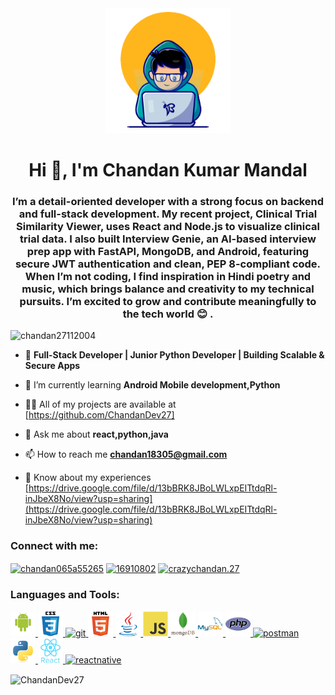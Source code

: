 <div align="center">
<img height = "200" src="https://github.com/ChandanDev27/ChandanDev27/blob/main/chandan.gif"/>
</div>

<h1 align="center">Hi 👋, I'm Chandan Kumar Mandal</h1>
<h3 align="center">I’m a detail-oriented developer with a strong focus on backend and full-stack development. My recent project, Clinical Trial Similarity Viewer, uses React and Node.js to visualize clinical trial data. I also built Interview Genie, an AI-based interview prep app with FastAPI, MongoDB, and Android, featuring secure JWT authentication and clean, PEP 8-compliant code. When I’m not coding, I find inspiration in Hindi poetry and music, which brings balance and creativity to my technical pursuits. I’m excited to grow and contribute meaningfully to the tech world 😊 .</h4>

<p align="left"> <img src="https://komarev.com/ghpvc/?username=ChandanDev27&label=Profile%20views&color=0e75b6&style=flat" alt="chandan27112004" /> </p>

- 🔭 **Full-Stack Developer | Junior Python Developer | Building Scalable & Secure Apps**

- 🌱 I’m currently learning **Android Mobile development,Python**

- 👨‍💻 All of my projects are available at [https://github.com/ChandanDev27]

- 💬 Ask me about **react,python,java**

- 📫 How to reach me **chandan18305@gmail.com**

- 📄 Know about my experiences [https://drive.google.com/file/d/13bBRK8JBoLWLxpEITtdqRl-inJbeX8No/view?usp=sharing](https://drive.google.com/file/d/13bBRK8JBoLWLxpEITtdqRl-inJbeX8No/view?usp=sharing)

<h3 align="left">Connect with me:</h3>
<p align="left">
<a href="https://linkedin.com/in/chandan065a55265" target="blank"><img align="center" src="https://raw.githubusercontent.com/rahuldkjain/github-profile-readme-generator/master/src/images/icons/Social/linked-in-alt.svg" alt="chandan065a55265" height="30" width="40" /></a>
<a href="https://stackoverflow.com/users/16910802" target="blank"><img align="center" src="https://raw.githubusercontent.com/rahuldkjain/github-profile-readme-generator/master/src/images/icons/Social/stack-overflow.svg" alt="16910802" height="30" width="40" /></a>
<a href="https://instagram.com/crazychandan.27" target="blank"><img align="center" src="https://raw.githubusercontent.com/rahuldkjain/github-profile-readme-generator/master/src/images/icons/Social/instagram.svg" alt="crazychandan.27" height="30" width="40" /></a>
</p>

<h3 align="left">Languages and Tools:</h3>
<p align="left"> <a href="https://developer.android.com" target="_blank" rel="noreferrer"> <img src="https://raw.githubusercontent.com/devicons/devicon/master/icons/android/android-original-wordmark.svg" alt="android" width="40" height="40"/> </a> <a href="https://www.w3schools.com/css/" target="_blank" rel="noreferrer"> <img src="https://raw.githubusercontent.com/devicons/devicon/master/icons/css3/css3-original-wordmark.svg" alt="css3" width="40" height="40"/> </a> <a href="https://git-scm.com/" target="_blank" rel="noreferrer"> <img src="https://www.vectorlogo.zone/logos/git-scm/git-scm-icon.svg" alt="git" width="40" height="40"/> </a> <a href="https://www.w3.org/html/" target="_blank" rel="noreferrer"> <img src="https://raw.githubusercontent.com/devicons/devicon/master/icons/html5/html5-original-wordmark.svg" alt="html5" width="40" height="40"/> </a> <a href="https://www.java.com" target="_blank" rel="noreferrer"> <img src="https://raw.githubusercontent.com/devicons/devicon/master/icons/java/java-original.svg" alt="java" width="40" height="40"/> </a> <a href="https://developer.mozilla.org/en-US/docs/Web/JavaScript" target="_blank" rel="noreferrer"> <img src="https://raw.githubusercontent.com/devicons/devicon/master/icons/javascript/javascript-original.svg" alt="javascript" width="40" height="40"/> </a> <a href="https://www.mongodb.com/" target="_blank" rel="noreferrer"> <img src="https://raw.githubusercontent.com/devicons/devicon/master/icons/mongodb/mongodb-original-wordmark.svg" alt="mongodb" width="40" height="40"/> </a> <a href="https://www.mysql.com/" target="_blank" rel="noreferrer"> <img src="https://raw.githubusercontent.com/devicons/devicon/master/icons/mysql/mysql-original-wordmark.svg" alt="mysql" width="40" height="40"/> </a> <a href="https://www.php.net" target="_blank" rel="noreferrer"> <img src="https://raw.githubusercontent.com/devicons/devicon/master/icons/php/php-original.svg" alt="php" width="40" height="40"/> </a> <a href="https://postman.com" target="_blank" rel="noreferrer"> <img src="https://www.vectorlogo.zone/logos/getpostman/getpostman-icon.svg" alt="postman" width="40" height="40"/> </a> <a href="https://www.python.org" target="_blank" rel="noreferrer"> <img src="https://raw.githubusercontent.com/devicons/devicon/master/icons/python/python-original.svg" alt="python" width="40" height="40"/> </a> <a href="https://reactjs.org/" target="_blank" rel="noreferrer"> <img src="https://raw.githubusercontent.com/devicons/devicon/master/icons/react/react-original-wordmark.svg" alt="react" width="40" height="40"/> </a> <a href="https://reactnative.dev/" target="_blank" rel="noreferrer"> <img src="https://reactnative.dev/img/header_logo.svg" alt="reactnative" width="40" height="40"/> </a> </p>

<p><img align="center" src="https://github-readme-stats.vercel.app/api/top-langs?username=ChandanDev27&show_icons=true&locale=en&layout=compact" alt="ChandanDev27" /></p>

